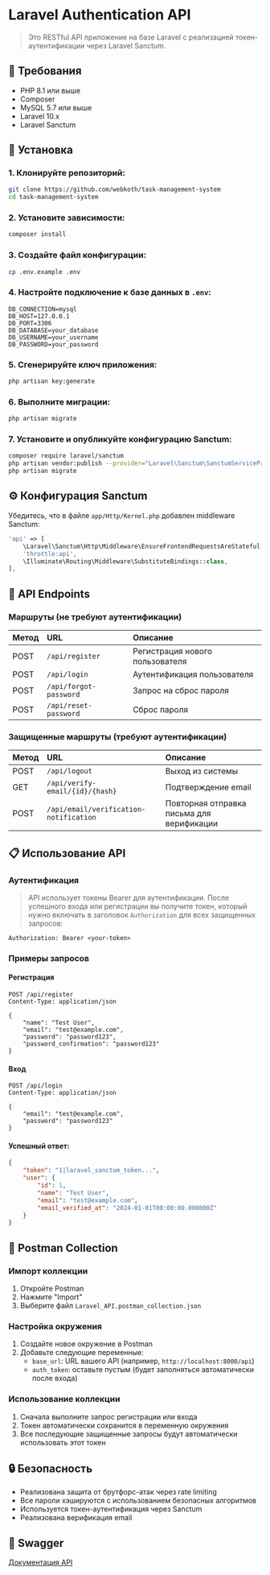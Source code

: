 # Laravel Authentication API

> Это RESTful API приложение на базе Laravel с реализацией токен-аутентификации через Laravel Sanctum. 
## 🔧 Требования

* PHP 8.1 или выше
* Composer
* MySQL 5.7 или выше
* Laravel 10.x
* Laravel Sanctum

## 🚀 Установка

### 1. Клонируйте репозиторий:
```bash
git clone https://github.com/webkoth/task-management-system
cd task-management-system
```

### 2. Установите зависимости:
```bash
composer install
```

### 3. Создайте файл конфигурации:
```bash
cp .env.example .env
```

### 4. Настройте подключение к базе данных в `.env`:
```env
DB_CONNECTION=mysql
DB_HOST=127.0.0.1
DB_PORT=3306
DB_DATABASE=your_database
DB_USERNAME=your_username
DB_PASSWORD=your_password
```

### 5. Сгенерируйте ключ приложения:
```bash
php artisan key:generate
```

### 6. Выполните миграции:
```bash
php artisan migrate
```

### 7. Установите и опубликуйте конфигурацию Sanctum:
```bash
composer require laravel/sanctum
php artisan vendor:publish --provider="Laravel\Sanctum\SanctumServiceProvider"
php artisan migrate
```

## ⚙️ Конфигурация Sanctum

Убедитесь, что в файле `app/Http/Kernel.php` добавлен middleware Sanctum:

```php
'api' => [
    \Laravel\Sanctum\Http\Middleware\EnsureFrontendRequestsAreStateful::class,
    'throttle:api',
    \Illuminate\Routing\Middleware\SubstituteBindings::class,
],
```

## 📡 API Endpoints

### Маршруты (не требуют аутентификации)

| Метод | URL | Описание |
|:------|:----|:---------|
| POST | `/api/register` | Регистрация нового пользователя |
| POST | `/api/login` | Аутентификация пользователя |
| POST | `/api/forgot-password` | Запрос на сброс пароля |
| POST | `/api/reset-password` | Сброс пароля |

### Защищенные маршруты (требуют аутентификации)

| Метод | URL | Описание |
|:------|:----|:---------|
| POST | `/api/logout` | Выход из системы |
| GET | `/api/verify-email/{id}/{hash}` | Подтверждение email |
| POST | `/api/email/verification-notification` | Повторная отправка письма для верификации |

## 📋 Использование API

### Аутентификация

> API использует токены Bearer для аутентификации. После успешного входа или регистрации вы получите токен, который нужно включать в заголовок `Authorization` для всех защищенных запросов:

```http
Authorization: Bearer <your-token>
```

### Примеры запросов

#### Регистрация

```http
POST /api/register
Content-Type: application/json

{
    "name": "Test User",
    "email": "test@example.com",
    "password": "password123",
    "password_confirmation": "password123"
}
```

#### Вход

```http
POST /api/login
Content-Type: application/json

{
    "email": "test@example.com",
    "password": "password123"
}
```

#### Успешный ответ:
```json
{
    "token": "1|laravel_sanctum_token...",
    "user": {
        "id": 1,
        "name": "Test User",
        "email": "test@example.com",
        "email_verified_at": "2024-01-01T00:00:00.000000Z"
    }
}
```

## 🔌 Postman Collection

### Импорт коллекции

1. Откройте Postman
2. Нажмите "Import"
3. Выберите файл `Laravel_API.postman_collection.json`

### Настройка окружения

1. Создайте новое окружение в Postman
2. Добавьте следующие переменные:
    * `base_url`: URL вашего API (например, `http://localhost:8000/api`)
    * `auth_token`: оставьте пустым (будет заполняться автоматически после входа)

### Использование коллекции

1. Сначала выполните запрос регистрации или входа
2. Токен автоматически сохранится в переменную окружения
3. Все последующие защищенные запросы будут автоматически использовать этот токен

## 🔒 Безопасность

* Реализована защита от брутфорс-атак через rate limiting
* Все пароли хэшируются с использованием безопасных алгоритмов
* Используется токен-аутентификация через Sanctum
* Реализована верификация email

## 🔌 Swagger

[Документация API](http://localhost:8000/api/documentation)
